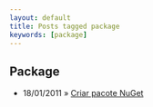```yaml
---
layout: default
title: Posts tagged package
keywords: [package]
---
```

<h2 class="category">Package</h2>
<ul class="posts">
<li>
<p>
<span class="date">18/01/2011</span> &raquo; 
<a href="/blog/criar-pacote-nuget">Criar pacote NuGet</a>
</p>
</li> 
</ul>
